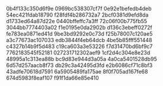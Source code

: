 0b4f133c350d6f9e
0969bc538307cf7f
0e92e1befedb4deb
54ec421fdab18790
f28fdf4b286732a7
2bcf0381d9efd8da
d1733ed64a87d22e
0440bffeffc7a3ff
72c06f00b775fb55
3044bb7774403a02
f1e0195e0da2902b
d136c3ebeff0272f
fe783ea0871ed41d
9be3bd9292e0c73d
f25b78007c120ae5
a3c77673ac107033
edb3844f4eb64dcb
4be5b85fff551448
c4327b14b9f5d483
c19ca603a3e53226
f7d31470bd6bf9c7
7762183545f52181
027231712302aef9
1cf2d4c304e8e23d
48995a1c313ea88b
bc9d83e944d3a05a
4a0ca5401528db95
6d57d257aacb8f73
db29c3a42495d3fd
e2b6086cf71c8bf3
43adfe70618d7591
6a5905489fa175ae
8f0f705ad167fe68
674d5983f8eaf107
f91f1da66e85e410
